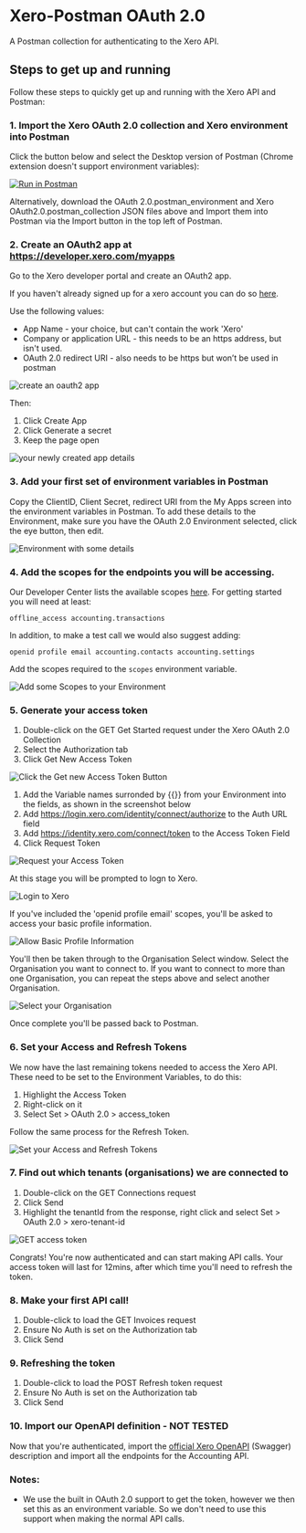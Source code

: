 # Xero-Postman OAuth 2.0
A Postman collection for authenticating to the Xero API. 

## Steps to get up and running
Follow these steps to quickly get up and running with the Xero API and Postman:

### 1. Import the Xero OAuth 2.0 collection and Xero environment into Postman
Click the button below and select the Desktop version of Postman (Chrome extension doesn't support environment variables):

[![Run in Postman](https://run.pstmn.io/button.svg)](https://app.getpostman.com/run-collection/9d6c212aaab7bd95d898)

Alternatively, download the OAuth 2.0.postman_environment and Xero OAuth2.0.postman_collection JSON files above and Import them into Postman via the Import button in the top left of Postman.

### 2. Create an OAuth2 app at https://developer.xero.com/myapps
Go to the Xero developer portal and create an OAuth2 app.

If you haven't already signed up for a xero account you can do so [here](https://www.xero.com/signup/api/).

Use the following values:
* App Name - your choice, but can't contain the work 'Xero'
* Company or application URL - this needs to be an https address, but isn't used.
* OAuth 2.0 redirect URI - also needs to be https but won’t be used in postman

![create an oauth2 app](images/2_1_addApp.PNG)

Then:
1. Click Create App
1. Click Generate a secret
1. Keep the page open

![your newly created app details](images/2_2_createdAppDetails.PNG)

### 3. Add your first set of environment variables in Postman
Copy the ClientID, Client Secret, redirect URI from the My Apps screen into the environment variables in Postman. To add these details to the Environment, make sure you have the OAuth 2.0 Environment selected, click the eye button, then edit.

![Environment with some details](images/3_1_addedToEnvironment.PNG)

### 4. Add the scopes for the endpoints you will be accessing.
Our Developer Center lists the available scopes [here](https://developer.xero.com/documentation/oauth2/scopes). For getting started you will need at least:

`offline_access accounting.transactions`

In addition, to make a test call we would also suggest adding:

`openid profile email accounting.contacts accounting.settings`

Add the scopes required to the `scopes` environment variable.

![Add some Scopes to your Environment](images/3_1_addedToEnvironment.PNG)

### 5. Generate your access token
1. Double-click on the GET Get Started request under the Xero OAuth 2.0 Collection
1. Select the Authorization tab
1. Click Get New Access Token

![Click the Get new Access Token Button](images/5_1_generateAccessToken.png)

1. Add the Variable names surronded by {{}} from your Environment into the fields, as shown in the screenshot below
1. Add https://login.xero.com/identity/connect/authorize to the Auth URL field
1. Add https://identity.xero.com/connect/token to the Access Token Field
1. Click Request Token

![Request your Access Token](images/5_2_addTheVariablesAndURLs.PNG)

At this stage you will be prompted to logn to Xero. 

![Login to Xero](images/5_3_askedToLogin.PNG)

If you've included the 'openid profile email' scopes, you'll be asked to access your basic profile information.

![Allow Basic Profile Information](images/5_4_basicProfile.PNG)

You'll then be taken through to the Organisation Select window. Select the Organisation you want to connect to. If you want to connect to more than one Organisation, you can repeat the steps above and select another Organisation. 

![Select your Organisation](images/5_5_selectOrganisation.PNG)

Once complete you'll be passed back to Postman.

### 6. Set your Access and Refresh Tokens
We now have the last remaining tokens needed to access the Xero API. These need to be set to the Environment Variables, to do this:
1. Highlight the Access Token
1. Right-click on it
1. Select Set > OAuth 2.0 > access_token

Follow the same process for the Refresh Token.

![Set your Access and Refresh Tokens](images/6_1_setTheAccessAndRefreshTokens.png)

### 7. Find out which tenants (organisations) we are connected to

1. Double-click on the GET Connections request
1. Click Send
1. Highlight the tenantId from the response, right click and select Set > OAuth 2.0 > xero-tenant-id

![GET access token](images/access.png)

Congrats! You're now authenticated and can start making API calls. Your access token will last for 12mins, after which time you'll need to refresh the token.

### 8. Make your first API call!
1. Double-click to load the GET Invoices request
1. Ensure No Auth is set on the Authorization tab
1. Click Send

### 9. Refreshing the token
1. Double-click to load the POST Refresh token request
1. Ensure No Auth is set on the Authorization tab
1. Click Send

### 10. Import our OpenAPI definition - NOT TESTED
Now that you're authenticated, import the [official Xero OpenAPI](https://github.com/XeroAPI/Xero-OpenAPI) (Swagger) description and import all the endpoints for the Accounting API. 

### Notes:
* We use the built in OAuth 2.0 support to get the token, however we then set this as an environment variable. So we don't need to use this support when making the normal API calls.
